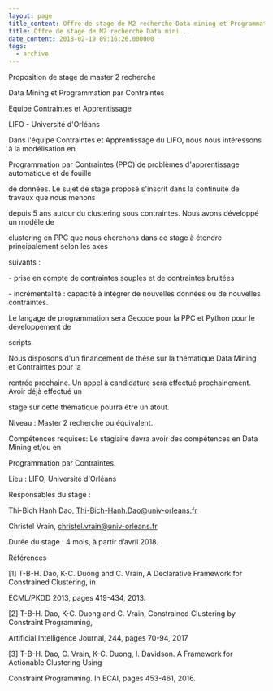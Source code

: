 ```yaml
---
layout: page
title_content: Offre de stage de M2 recherche Data mining et Programmation par contraintes
title: Offre de stage de M2 recherche Data mini...
date_content: 2018-02-19 09:16:26.000000
tags:
  - archive
---
```

Proposition de stage de master 2 recherche



Data Mining et Programmation par Contraintes



Equipe Contraintes et Apprentissage



LIFO - Université d'Orléans





Dans l'équipe Contraintes et Apprentissage du LIFO, nous nous intéressons à la
modélisation en



Programmation par Contraintes (PPC) de problèmes d'apprentissage automatique
et de fouille



de données. Le sujet de stage proposé s'inscrit dans la continuité de travaux
que nous menons



depuis 5 ans autour du clustering sous contraintes. Nous avons développé un
modèle de



clustering en PPC que nous cherchons dans ce stage à étendre principalement
selon les axes



suivants :



\- prise en compte de contraintes souples et de contraintes bruitées



\- incrémentalité : capacité à intégrer de nouvelles données ou de nouvelles
contraintes.



Le langage de programmation sera Gecode pour la PPC et Python pour le
développement de



scripts.



Nous disposons d'un financement de thèse sur la thématique Data Mining et
Contraintes pour la



rentrée prochaine. Un appel à candidature sera effectué prochainement. Avoir
déjà effectué un



stage sur cette thématique pourra être un atout.



Niveau : Master 2 recherche ou équivalent.



Compétences requises: Le stagiaire devra avoir des compétences en Data Mining
et/ou en



Programmation par Contraintes.



Lieu : LIFO, Université d'Orléans



Responsables du stage :



Thi-Bich Hanh Dao, Thi-Bich-Hanh.Dao@univ-orleans.fr



Christel Vrain, christel.vrain@univ-orleans.fr



Durée du stage : 4 mois, à partir d’avril 2018.



Références



[1] T-B-H. Dao, K-C. Duong and C. Vrain, A Declarative Framework for
Constrained Clustering, in



ECML/PKDD 2013, pages 419-434, 2013.



[2] T-B-H. Dao, K-C. Duong and C. Vrain, Constrained Clustering by Constraint
Programming,



Artificial Intelligence Journal, 244, pages 70-94, 2017



[3] T-B-H. Dao, C. Vrain, K-C. Duong, I. Davidson. A Framework for Actionable
Clustering Using



Constraint Programming. In ECAI, pages 453-461, 2016.


